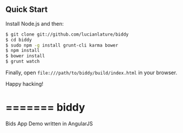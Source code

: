 ## Quick Start

Install Node.js and then:

```sh
$ git clone git://github.com/lucianlature/biddy
$ cd biddy
$ sudo npm -g install grunt-cli karma bower
$ npm install
$ bower install
$ grunt watch
```

Finally, open `file:///path/to/biddy/build/index.html` in your browser.

Happy hacking!

=======
biddy
=======

Bids App Demo written in AngularJS
